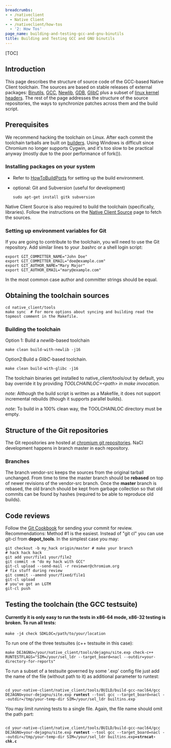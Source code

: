 ```yaml
---
breadcrumbs:
- - /nativeclient
  - Native Client
- - /nativeclient/how-tos
  - '2: How Tos'
page_name: building-and-testing-gcc-and-gnu-binutils
title: Building and Testing GCC and GNU binutils
---
```


[TOC]

## Introduction

This page describes the structure of source code of the GCC-based Native Client
toolchain. The sources are based on stable releases of external packages:
[Binutils](http://git.chromium.org/gitweb/?p=nacl-binutils.git;a=summary),
[GCC](http://git.chromium.org/gitweb/?p=nacl-gcc.git;a=summary),
[Newlib](http://git.chromium.org/gitweb/?p=nacl-newlib.git;a=summary),
[GDB](http://git.chromium.org/gitweb/?p=nacl-gdb.git;a=summary),
[GlibC](http://git.chromium.org/gitweb/?p=nacl-glibc.git;a=summary) plus a
subset of [linux kernel
headers](http://git.chromium.org/gitweb/?p=linux-headers-for-nacl.git;a=summary).
The rest of the page addresses the structure of the source repositories, the
ways to synchronize patches across them and the build script.

## Prerequisites

We recommend hacking the toolchain on Linux. After each commit the toolchain
tarballs are built on [builders](https://ci.chromium.org/p/nacl/g/main/console).
Using Windows is difficult since Chromium no longer supports Cygwin, and it's
too slow to be practical anyway (mostly due to the poor performance of fork()).

### Installing packages on your system

*   Refer to
            [HowToBuildPorts](http://code.google.com/p/nativeclient/wiki/HowToBuildPorts)
            for setting up the build environment.
*   optional: Git and Subversion (useful for development)

    ```none
    sudo apt-get install gitk subversion
    ```

Native Client Source is also required to build the toolchain (specifically,
libraries). Follow the instructions on the [Native Client
Source](http://code.google.com/p/nativeclient/wiki/Source) page to fetch the
sources.

### Setting up environment variables for Git

If you are going to contribute to the toolchain, you will need to use the Git
repository. Add similar lines to your .bashrc or a shell login script:

```none
export GIT_COMMITTER_NAME="John Doe"
export GIT_COMMITTER_EMAIL="doe@example.com"
export GIT_AUTHOR_NAME="Mary Major"
export GIT_AUTHOR_EMAIL="mary@example.com"
```

In the most common case author and committer strings should be equal.

## Obtaining the toolchain sources

```none
cd native_client/tools
make sync  # For more options about syncing and building read the topmost comment in the Makefile.
```

### Building the toolchain

Option 1: Build a *newlib*-based toolchain

```none
make clean build-with-newlib -j16
```

Option2:Build a *GlibC*-based toolchain.

```none
make clean build-with-glibc -j16
```

The toolchain binaries get installed to native_client/tools/out by default, you
bay override it by providing *TOOLCHAINLOC=&lt;path&gt; in make invocation.*

*note:* Although the build script is written as a Makefile, it does not support
incremental rebuilds (though it supports parallel builds).

*note*: To build in a 100% clean way, the TOOLCHAINLOC directory must be empty.

## Structure of the Git repositories

The Git repositories are hosted at [chromium git
repositories](http://git.chromium.org/). NaCl development happens in branch
master in each repository.

### Branches

The branch vendor-src keeps the sources from the original tarball unchanged.
From time to time the master branch should be **rebased** on top of newer
revisions of the vendor-src branch. Once the **master** branch is rebased, the
old branch should be kept from garbage collection so that old commits can be
found by hashes (required to be able to reproduce old builds).

## Code reviews

Follow the [Git Cookbook](http://code.google.com/p/chromium/wiki/GitCookbook)
for sending your commit for review. Recommendations: Method #1 is the easiest.
Instead of "git cl" you can use git-cl from **depot_tools**. In the simplest
case you may:

```none
git checkout -b my_hack origin/master # make your branch
# hack hack hack
git add your/file1 your/file2
git commit -m "do my hack with GCC"
git-cl upload --send-mail -r reviewer@chromium.org
# fix stuff during review
git commit --amend your/fixed/file1
git-cl upload
# you've got an LGTM
git-cl push
```

## Testing the toolchain (the GCC testsuite)

#### Currently it is only easy to run the tests in x86-64 mode, x86-32 testing is broken. To run all tests:

```none
make -j4 check SDKLOC=/path/to/your/location
```

To run one of the three testsuites (c++ testsuite in this case):

```none
make DEJAGNU=/your/native_client/tools/dejagnu/site.exp check-c++ RUNTESTFLAGS="SIM=/your/sel_ldr --target_board=nacl --outdir=your-directory-for-reports"
```

To run a subset of a testsuite governed by some '.exp' config file just add the
name of the file (without path to it) as additional parameter to runtest:

<pre><code>
cd your-native-client/native_client/tools/BUILD/build-gcc-nacl64/gcc
DEJAGNU=your-dejagnu/site.exp <b>runtest</b> --tool gcc --target_board=nacl --outdir=/tmp/your-temp-dir SIM=/your/sel_ldr builtins.exp
</code></pre>

You may limit running tests to a single file. Again, the file name should omit
the path part:

<pre><code>
cd your-native-client/native_client/tools/BUILD/build-gcc-nacl64/gcc
DEJAGNU=your-dejagnu/site.exp <b>runtest</b> --tool gcc --target_board=nacl --outdir=/tmp/your-temp-dir SIM=/your/sel_ldr builtins.exp<b>=strncat-chk.c</b>
</code></pre>
